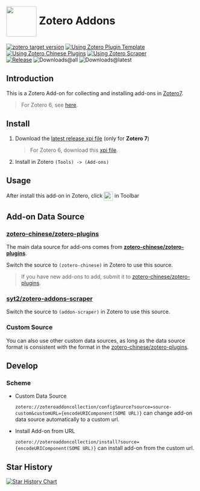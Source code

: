 # <img align="center" src="addon/chrome/content/icons/favicon.png" width=80/> Zotero Addons

[![zotero target version](https://img.shields.io/badge/Zotero-7-green?style=flat-square&logo=zotero&logoColor=CC2936)](https://www.zotero.org)
[![Using Zotero Plugin Template](https://img.shields.io/badge/Using-Zotero%20Plugin%20Template-blue?style=flat-square&logo=github)](https://github.com/windingwind/zotero-plugin-template)
[![Using Zotero Chinese Plugins](https://img.shields.io/badge/Using-Zotero%20Chinese%20Plugins-blue?style=flat-square&logo=github)](https://github.com/zotero-chinese/zotero-plugins)
[![Using Zotero Scraper](https://img.shields.io/badge/Using-Zotero%20Addons%20Scraper-blue?style=flat-square&logo=github)](https://github.com/syt2/zotero-addons-scraper)  
[![Release](https://img.shields.io/github/v/release/syt2/zotero-addons?style=flat-square&logo=github&color=red)](https://github.com/syt2/zotero-addons/releases/latest)
![Downloads@all](https://img.shields.io/github/downloads/syt2/zotero-addons/total?style=flat-square&logo=github)
![Downloads@latest](https://img.shields.io/github/downloads/syt2/zotero-addons/latest/total?style=flat-square&logo=github)

## Introduction

This is a Zotero Add-on for collecting and installing add-ons in [Zotero7](https://www.zotero.org).

> For Zotero 6, see [here](https://github.com/syt2/zotero-addons/tree/z6#readme).

## Install

1. Download the [latest release xpi file](https://github.com/syt2/zotero-addons/releases/latest/download/zotero-addons.xpi) (only for **Zotero 7**)

   > For Zotero 6, download this [xpi file](https://github.com/syt2/zotero-addons/releases/download/0.6.0-6/zotero-addons.xpi).

2. Install in Zotero `(Tools) -> (Add-ons)`

## Usage

After install this add-on in Zotero, click <img align="center" src="addon/chrome/content/icons/favicon.png" width=24/> in Toolbar

## Add-on Data Source

### [zotero-chinese/zotero-plugins](https://github.com/zotero-chinese/zotero-plugins)

The main data source for add-ons comes from **[zotero-chinese/zotero-plugins](https://github.com/zotero-chinese/zotero-plugins)**.

Switch the source to `(zotero-chinese)` in Zotero to use this source.

> If you have new add-ons to add, submit it to [zotero-chinese/zotero-plugins](https://github.com/zotero-chinese/zotero-plugins).

### [syt2/zotero-addons-scraper](https://github.com/syt2/zotero-addons-scraper)

Switch the source to `(addon-scraper)` in Zotero to use this source.

### Custom Source

You can also use other custom data sources, as long as the data source format is consistent with the format in the [zotero-chinese/zotero-plugins](https://github.com/zotero-chinese/zotero-plugins).

## Develop

### Scheme

- Custom Data Source

  `zotero://zoteroaddoncollection/configSource?source=source-custom&customURL={encodeURIComponent(SOME URL)}`
  can change add-on data source automatically to a custom url.

- Install Add-on from URL

  `zotero://zoteroaddoncollection/install?source={encodeURIComponent(SOME URL)}`
  can install add-on from the custom url.

## Star History

<a href="https://star-history.com/#syt2/zotero-addons&Timeline">
  <picture>
    <source media="(prefers-color-scheme: dark)" srcset="https://api.star-history.com/svg?repos=syt2/zotero-addons&type=Timeline&theme=dark" />
    <source media="(prefers-color-scheme: light)" srcset="https://api.star-history.com/svg?repos=syt2/zotero-addons&type=Timeline" />
    <img alt="Star History Chart" src="https://api.star-history.com/svg?repos=syt2/zotero-addons&type=Timeline" />
  </picture>
</a>
